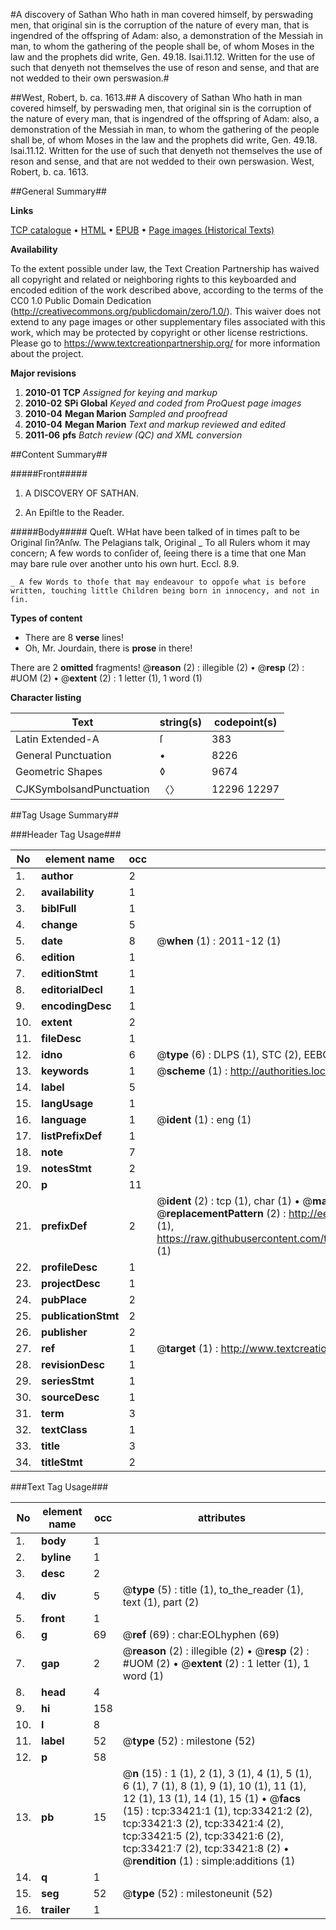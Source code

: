 #A discovery of Sathan Who hath in man covered himself, by perswading men, that original sin is the corruption of the nature of every man, that is ingendred of the offspring of Adam: also, a demonstration of the Messiah in man, to whom the gathering of the people shall be, of whom Moses in the law and the prophets did write, Gen. 49.18. Isai.11.12. Written for the use of such that denyeth not themselves the use of reson and sense, and that are not wedded to their own perswasion.#

##West, Robert, b. ca. 1613.##
A discovery of Sathan Who hath in man covered himself, by perswading men, that original sin is the corruption of the nature of every man, that is ingendred of the offspring of Adam: also, a demonstration of the Messiah in man, to whom the gathering of the people shall be, of whom Moses in the law and the prophets did write, Gen. 49.18. Isai.11.12. Written for the use of such that denyeth not themselves the use of reson and sense, and that are not wedded to their own perswasion.
West, Robert, b. ca. 1613.

##General Summary##

**Links**

[TCP catalogue](http://www.ota.ox.ac.uk/tcp/)  • 
[HTML](http://tei.it.ox.ac.uk/tcp/Texts-HTML/free/A65/A65475.html)  • 
[EPUB](http://tei.it.ox.ac.uk/tcp/Texts-EPUB/free/A65/A65475.epub) • 
[Page images (Historical Texts)](https://historicaltexts.jisc.ac.uk/eebo-99828986e)

**Availability**

To the extent possible under law, the Text Creation Partnership has waived all copyright and related or neighboring rights to this keyboarded and encoded edition of the work described above, according to the terms of the CC0 1.0 Public Domain Dedication (http://creativecommons.org/publicdomain/zero/1.0/). This waiver does not extend to any page images or other supplementary files associated with this work, which may be protected by copyright or other license restrictions. Please go to https://www.textcreationpartnership.org/ for more information about the project.

**Major revisions**

1. __2010-01__ __TCP__ *Assigned for keying and markup*
1. __2010-02__ __SPi Global__ *Keyed and coded from ProQuest page images*
1. __2010-04__ __Megan Marion__ *Sampled and proofread*
1. __2010-04__ __Megan Marion__ *Text and markup reviewed and edited*
1. __2011-06__ __pfs__ *Batch review (QC) and XML conversion*

##Content Summary##

#####Front#####

1. A DISCOVERY OF SATHAN.

1. An Epiſtle to the Reader.

#####Body#####
Queſt. WHat have been talked of in times paſt to be Original ſin?Anſw.  The Pelagians talk, Original
    _ To all Rulers whom it may concern; A few words to conſider of, ſeeing there is a time that one Man may bare rule over another unto his own hurt. Eccl. 8.9.

    _ A few Words to thoſe that may endeavour to oppoſe what is before written, touching little Children being born in innocency, and not in ſin.

**Types of content**

  * There are 8 **verse** lines!
  * Oh, Mr. Jourdain, there is **prose** in there!

There are 2 **omitted** fragments! 
 @__reason__ (2) : illegible (2)  •  @__resp__ (2) : #UOM (2)  •  @__extent__ (2) : 1 letter (1), 1 word (1)

**Character listing**


|Text|string(s)|codepoint(s)|
|---|---|---|
|Latin Extended-A|ſ|383|
|General Punctuation|•|8226|
|Geometric Shapes|◊|9674|
|CJKSymbolsandPunctuation|〈〉|12296 12297|

##Tag Usage Summary##

###Header Tag Usage###

|No|element name|occ|attributes|
|---|---|---|---|
|1.|__author__|2||
|2.|__availability__|1||
|3.|__biblFull__|1||
|4.|__change__|5||
|5.|__date__|8| @__when__ (1) : 2011-12 (1)|
|6.|__edition__|1||
|7.|__editionStmt__|1||
|8.|__editorialDecl__|1||
|9.|__encodingDesc__|1||
|10.|__extent__|2||
|11.|__fileDesc__|1||
|12.|__idno__|6| @__type__ (6) : DLPS (1), STC (2), EEBO-CITATION (1), PROQUEST (1), VID (1)|
|13.|__keywords__|1| @__scheme__ (1) : http://authorities.loc.gov/ (1)|
|14.|__label__|5||
|15.|__langUsage__|1||
|16.|__language__|1| @__ident__ (1) : eng (1)|
|17.|__listPrefixDef__|1||
|18.|__note__|7||
|19.|__notesStmt__|2||
|20.|__p__|11||
|21.|__prefixDef__|2| @__ident__ (2) : tcp (1), char (1)  •  @__matchPattern__ (2) : ([0-9\-]+):([0-9IVX]+) (1), (.+) (1)  •  @__replacementPattern__ (2) : http://eebo.chadwyck.com/downloadtiff?vid=$1&page=$2 (1), https://raw.githubusercontent.com/textcreationpartnership/Texts/master/tcpchars.xml#$1 (1)|
|22.|__profileDesc__|1||
|23.|__projectDesc__|1||
|24.|__pubPlace__|2||
|25.|__publicationStmt__|2||
|26.|__publisher__|2||
|27.|__ref__|1| @__target__ (1) : http://www.textcreationpartnership.org/docs/. (1)|
|28.|__revisionDesc__|1||
|29.|__seriesStmt__|1||
|30.|__sourceDesc__|1||
|31.|__term__|3||
|32.|__textClass__|1||
|33.|__title__|3||
|34.|__titleStmt__|2||


###Text Tag Usage###

|No|element name|occ|attributes|
|---|---|---|---|
|1.|__body__|1||
|2.|__byline__|1||
|3.|__desc__|2||
|4.|__div__|5| @__type__ (5) : title (1), to_the_reader (1), text (1), part (2)|
|5.|__front__|1||
|6.|__g__|69| @__ref__ (69) : char:EOLhyphen (69)|
|7.|__gap__|2| @__reason__ (2) : illegible (2)  •  @__resp__ (2) : #UOM (2)  •  @__extent__ (2) : 1 letter (1), 1 word (1)|
|8.|__head__|4||
|9.|__hi__|158||
|10.|__l__|8||
|11.|__label__|52| @__type__ (52) : milestone (52)|
|12.|__p__|58||
|13.|__pb__|15| @__n__ (15) : 1 (1), 2 (1), 3 (1), 4 (1), 5 (1), 6 (1), 7 (1), 8 (1), 9 (1), 10 (1), 11 (1), 12 (1), 13 (1), 14 (1), 15 (1)  •  @__facs__ (15) : tcp:33421:1 (1), tcp:33421:2 (2), tcp:33421:3 (2), tcp:33421:4 (2), tcp:33421:5 (2), tcp:33421:6 (2), tcp:33421:7 (2), tcp:33421:8 (2)  •  @__rendition__ (1) : simple:additions (1)|
|14.|__q__|1||
|15.|__seg__|52| @__type__ (52) : milestoneunit (52)|
|16.|__trailer__|1||
